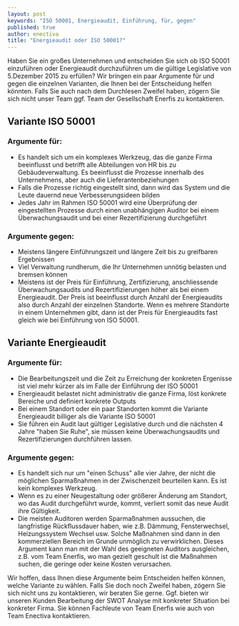 ```yaml
---
layout: post
keywords: "ISO 50001, Energieaudit, Einführung, für, gegen"
published: true
author: enectiva
title: "Energieaudit oder ISO 50001?"
---
```




Haben Sie ein großes Unternehmen und entscheiden Sie sich ob ISO 50001 einzuführen oder Energieaudit durchzuführen um die gültige Legislative von 5.Dezember 2015 zu erfüllen? Wir bringen ein paar Argumente für und gegen die einzelnen Varianten, die Ihnen bei der Entscheidung helfen könnten. Falls Sie auch nach dem Durchlesen Zweifel haben, zögern Sie sich nicht unser Team ggf. Team der Gesellschaft Enerfis zu kontaktieren.

## Variante ISO 50001
### Argumente für:
- Es handelt sich um ein komplexes Werkzeug, das die ganze Firma beeinflusst und betrifft alle Abteilungen von HR bis zu Gebäudeverwaltung. Es beeinflusst die Prozesse innerhalb des Unternehmens, aber auch die Lieferantenbeziehungen
- Falls die Prozesse richtig eingestellt sind, dann wird das System und die Leute dauernd neue Verbesserungsideen bilden
- Jedes Jahr im Rahmen ISO 50001 wird eine Überprüfung der eingestellten Prozesse durch einen unabhängigen Auditor bei einem Überwachungsaudit und bei einer Rezertifizierung durchgeführt

### Argumente gegen:
- Meistens längere Einführungszeit und längere Zeit bis zu greifbaren Ergebnissen 
- Viel Verwaltung rundherum, die Ihr Unternehmen unnötig belasten und bremsen können
- Meistens ist der Preis für Einführung, Zertifizierung, anschliessende Überwachungsaudits und Rezertifizierungen höher als bei einem Energieaudit. Der Preis ist beeinflusst durch Anzahl der Energieaudits also durch Anzahl der einzelnen Standorte. Wenn es mehrere Standorte in einem Unternehmen gibt, dann ist der Preis für Energieaudits fast gleich wie bei Einführung von ISO 50001.

## Variante Energieaudit
### Argumente für:
- Die Bearbeitungszeit und die Zeit zu Erreichung der konkreten Ergenisse ist viel mehr kürzer als im Falle der Einführung der ISO 50001
- Energieaudit belastet nicht administrativ die ganze Firma, löst konkrete Bereiche und definiert konkrete Outputs 
- Bei einem Standort oder ein paar Standorten kommt die Variante Energieaudit billiger als die Variante ISO 50001
- Sie führen ein Audit laut gültiger Legislative durch und die nächsten 4 Jahre "haben Sie Ruhe", sie müssen keine Überwachungsaudits und Rezertifizierungen durchführen lassen.

### Argumente gegen:
- Es handelt sich nur um "einen Schuss" alle vier Jahre, der nicht die möglichen Sparmaßnahmen in der Zwischenzeit beurteilen kann. Es ist kein komplexes Werkzeug.
- Wenn es zu einer Neugestaltung oder größerer Änderung am Standort, wo das Audit durchgeführt wurde, kommt, verliert somit das neue Audit ihre Gültigkeit.
- Die meisten Auditoren werden Sparmaßnahmen aussuchen, die langfristige Rückflussdauer haben, wie z.B. Dämmung, Fensterwechsel, Heizungssystem Wechsel usw. Solche Maßnahmen sind dann in den kommerziellen Bereich im Grunde unmöglich zu verwirklichen. Dieses Argument kann man mit der Wahl des geeigneten Auditors ausgleichen, z.B. vom Team Enerfis, wo man gezielt geschult ist die Maßnahmen suchen, die geringe oder keine Kosten verursachen.

Wir hoffen, dass Ihnen diese Argumente beim Entscheiden helfen können, welche Variante zu wählen. Falls Sie doch noch Zweifel haben, zögern Sie sich nicht uns zu kontaktieren, wir beraten Sie gerne. Ggf. bieten wir unseren Kunden Bearbeitung der SWOT Analyse mit konkreter Situation bei konkreter Firma. Sie können Fachleute von Team Enerfis wie auch von Team Enectiva kontaktieren.
